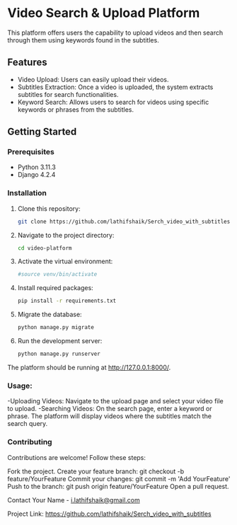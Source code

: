 
 # Video Search & Upload Platform



This platform offers users the capability to upload videos and then search through them using keywords found in the subtitles.

## Features
- Video Upload: Users can easily upload their videos.
- Subtitles Extraction: Once a video is uploaded, the system extracts subtitles for search functionalities.
- Keyword Search: Allows users to search for videos using specific keywords or phrases from the subtitles.


## Getting Started
### Prerequisites
- Python 3.11.3
- Django 4.2.4

### Installation
1. Clone this repository:
   ```sh
   git clone https://github.com/lathifshaik/Serch_video_with_subtitles.git

2. Navigate to the project directory:
   ```sh
   cd video-platform

3. Activate the virtual environment:
   ```sh
   #source venv/bin/activate
4. Install required packages:
    ```sh
    pip install -r requirements.txt
    
5. Migrate the database:
   ```sh
   python manage.py migrate
6. Run the development server:
   ```sh
   python manage.py runserver
   
The platform should be running at http://127.0.0.1:8000/.

### Usage:
-Uploading Videos: Navigate to the upload page and select your video file to upload.
-Searching Videos: On the search page, enter a keyword or phrase. The platform will display videos where the subtitles match the search query.
### Contributing
Contributions are welcome! Follow these steps:

Fork the project.
Create your feature branch: git checkout -b feature/YourFeature
Commit your changes: git commit -m 'Add YourFeature'
Push to the branch: git push origin feature/YourFeature
Open a pull request.


Contact
Your Name - i.lathifshaik@gmail.com

Project Link: https://github.com/lathifshaik/Serch_video_with_subtitles



